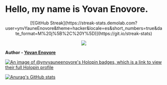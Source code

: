# Hello, my name is Yovan Enovore.

<div align="center">
[![GitHub Streak](https://streak-stats.demolab.com?user=ynvYauneEnovore&theme=hacker&locale=es&short_numbers=true&date_format=M%20j%5B%2C%20Y%5D)](https://git.io/streak-stats)
</div>

<p align="center">  
  <a href="https://skillicons.dev">
   <img src="https://skillicons.dev/icons?i=git,kubernetes,docker,c,vim,alpinejs,androidstudio,angular,apple,arch,arduino,astro,atom,au,autocad,aws,azure,babel,bash,bevy,bitbucket,blender,bootstrap,bsd,bun,cs,cpp,crystal,cassandra,clion,clojure,cloudflare,codepen,coffeescript,css,cypress,d3,dart,debian,discord,bots,discordjs,django,dotnet,emacs,express,fastapi,fediverse,figma,firebase,flask,flutter,forth,fortran,gamemakerstudio,gatsby,gcp,git,github,githubactions,gitlab,gmail,gherkin,go,gradle,godot,grafana,graphql,gtk,gulp,haskell,haxe,haxeflixel,heroku,hibernate,html,htmx,idea,ai,instagram,ipfs,java,js,jenkins,jest,jquery,kafka,kali,kotlin,ktor,laravel,latex,linkedin,linux,lit,lua,md,matlab,mongodb,mysql,neovim,nestjs,netlify,nextjs,nginx,nim,nodejs,notion,npm,nuxtjs,perl,ps,php,phpstorm,pinia,pkl,plan9,pnpm,postgres,postman,powershell,pr,prisma,pycharm,py,pytorch,qt,r,rabbitmq,rails,raspberrypi,react,redhat,redis,redux,remix,ruby,rust,sass,spring,sqlite,stackoverflow,styledcomponents,sublime,selenium,sequelize,solidjs,svelte,svg,swift,symfony,tailwind,threejs,twitter,ts,ubuntu,unity,vercel,visualstudio,vite,vitest,vscode,vscodium,vue,webpack,webstorm,windows,wordpress,xd,yarn" />
  </a>
</p>


**Author - [Yovan Enovore](https://www.yovanenovore.site)**

[![An image of @ynvyauneenovore's Holopin badges, which is a link to view their full Holopin profile](https://holopin.me/ynvyauneenovore)](https://holopin.io/@ynvyauneenovore)

[![Anurag's GitHub stats](https://github-readme-stats.vercel.app/api?username=ynvYauneEnovore&theme=transparent)](https://github.com/anuraghazra/github-readme-stats)
